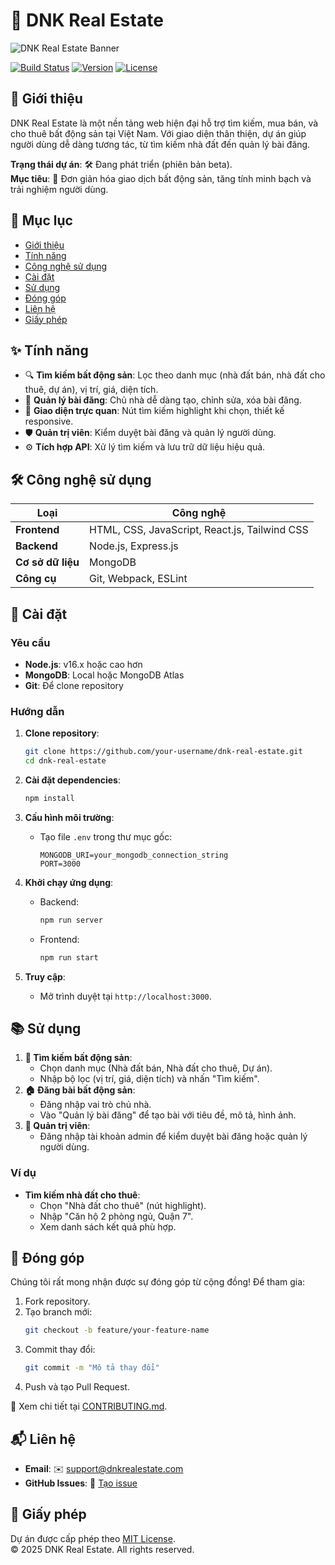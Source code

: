 # 🏡 DNK Real Estate

![DNK Real Estate Banner](https://via.placeholder.com/1200x300.png?text=DNK+Real+Estate)

[![Build Status](https://img.shields.io/badge/build-passing-brightgreen)](https://github.com/your-username/dnk-real-estate)
[![Version](https://img.shields.io/badge/version-1.0.0-blue)](https://github.com/your-username/dnk-real-estate/releases)
[![License](https://img.shields.io/badge/license-MIT-green)](LICENSE)

## 📖 Giới thiệu
DNK Real Estate là một nền tảng web hiện đại hỗ trợ tìm kiếm, mua bán, và cho thuê bất động sản tại Việt Nam. Với giao diện thân thiện, dự án giúp người dùng dễ dàng tương tác, từ tìm kiếm nhà đất đến quản lý bài đăng.  

**Trạng thái dự án**: 🛠 Đang phát triển (phiên bản beta).  
**Mục tiêu**: 🌟 Đơn giản hóa giao dịch bất động sản, tăng tính minh bạch và trải nghiệm người dùng.

## 📑 Mục lục
- [Giới thiệu](#giới-thiệu)
- [Tính năng](#tính-năng)
- [Công nghệ sử dụng](#công-nghệ-sử-dụng)
- [Cài đặt](#cài-đặt)
- [Sử dụng](#sử-dụng)
- [Đóng góp](#đóng-góp)
- [Liên hệ](#liên-hệ)
- [Giấy phép](#giấy-phép)

## ✨ Tính năng
- 🔍 **Tìm kiếm bất động sản**: Lọc theo danh mục (nhà đất bán, nhà đất cho thuê, dự án), vị trí, giá, diện tích.
- 📝 **Quản lý bài đăng**: Chủ nhà dễ dàng tạo, chỉnh sửa, xóa bài đăng.
- 🎨 **Giao diện trực quan**: Nút tìm kiếm highlight khi chọn, thiết kế responsive.
- 🛡️ **Quản trị viên**: Kiểm duyệt bài đăng và quản lý người dùng.
- ⚙️ **Tích hợp API**: Xử lý tìm kiếm và lưu trữ dữ liệu hiệu quả.

## 🛠 Công nghệ sử dụng
| **Loại**         | **Công nghệ**                          |
|-------------------|----------------------------------------|
| **Frontend**     | HTML, CSS, JavaScript, React.js, Tailwind CSS |
| **Backend**      | Node.js, Express.js                    |
| **Cơ sở dữ liệu**| MongoDB                               |
| **Công cụ**      | Git, Webpack, ESLint                  |

## 🚀 Cài đặt
### Yêu cầu
- **Node.js**: v16.x hoặc cao hơn
- **MongoDB**: Local hoặc MongoDB Atlas
- **Git**: Để clone repository

### Hướng dẫn
1. **Clone repository**:
   ```bash
   git clone https://github.com/your-username/dnk-real-estate.git
   cd dnk-real-estate
   ```

2. **Cài đặt dependencies**:
   ```bash
   npm install
   ```

3. **Cấu hình môi trường**:
   - Tạo file `.env` trong thư mục gốc:
     ```plaintext
     MONGODB_URI=your_mongodb_connection_string
     PORT=3000
     ```

4. **Khởi chạy ứng dụng**:
   - Backend:
     ```bash
     npm run server
     ```
   - Frontend:
     ```bash
     npm run start
     ```

5. **Truy cập**:
   - Mở trình duyệt tại `http://localhost:3000`.

## 📚 Sử dụng
1. **🔎 Tìm kiếm bất động sản**:
   - Chọn danh mục (Nhà đất bán, Nhà đất cho thuê, Dự án).
   - Nhập bộ lọc (vị trí, giá, diện tích) và nhấn "Tìm kiếm".
2. **🏠 Đăng bài bất động sản**:
   - Đăng nhập vai trò chủ nhà.
   - Vào "Quản lý bài đăng" để tạo bài với tiêu đề, mô tả, hình ảnh.
3. **🔧 Quản trị viên**:
   - Đăng nhập tài khoản admin để kiểm duyệt bài đăng hoặc quản lý người dùng.

### Ví dụ
- **Tìm kiếm nhà đất cho thuê**:
  - Chọn "Nhà đất cho thuê" (nút highlight).
  - Nhập "Căn hộ 2 phòng ngủ, Quận 7".
  - Xem danh sách kết quả phù hợp.

## 🤝 Đóng góp
Chúng tôi rất mong nhận được sự đóng góp từ cộng đồng! Để tham gia:
1. Fork repository.
2. Tạo branch mới:
   ```bash
   git checkout -b feature/your-feature-name
   ```
3. Commit thay đổi:
   ```bash
   git commit -m "Mô tả thay đổi"
   ```
4. Push và tạo Pull Request.

📖 Xem chi tiết tại [CONTRIBUTING.md](CONTRIBUTING.md).

## 📬 Liên hệ
- **Email**: ✉️ support@dnkrealestate.com
- **GitHub Issues**: 🐞 [Tạo issue](https://github.com/your-username/dnk-real-estate/issues)

## 📜 Giấy phép
Dự án được cấp phép theo [MIT License](LICENSE).  
© 2025 DNK Real Estate. All rights reserved.
